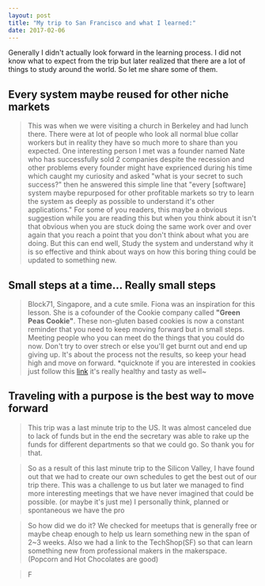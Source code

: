 ```yaml
---
layout: post
title: "My trip to San Francisco and what I learned:"
date: 2017-02-06
---
```


Generally I didn't actually look forward in the learning process. I did not know what to expect from the trip but later realized that there are a lot of things to study around the world. So let me share some of them.

Every system maybe reused for other niche markets 
--------------------------------------------------

> This was when we were visiting a church in Berkeley and had lunch there. There were at lot of people who look all normal blue collar workers but in reality they have so much more to share than you expected. One interesting person I met was a founder named Nate who has successfully sold 2 companies despite the recession and other problems every founder might have exprienced during his time which caught my curiosity and asked "what is your secret to such success?" then he answered this simple line that "every [software] system maybe repurposed for other profitable markets so try to learn the system as deeply as possible to understand it's other applications."
> For some of you readers, this maybe a obvious suggestion while you are reading this but when you think about it isn't that obvious when you are stuck doing the same work over and over again that you reach a point that you don't think about what you are doing. But this can end well, Study the system and understand why it is so effective and think about ways on how this boring thing could be updated to something new.

Small steps at a time... Really small steps
-------------------------------------------

> Block71, Singapore, and a cute smile. Fiona was an inspiration for this lesson. She is a cofounder of the Cookie company called **"Green Peas Cookie"**. These non-gluten based cookies is now a constant reminder that you need to keep moving forward but in small steps. Meeting people who you can meet do the things that you could do now. Don't try to over strech or else you'll get burnt out and end up giving up. It's about the process not the results, so keep your head high and move on forward. 
*quicknote if you are interested in cookies just follow this [link](https://www.greenpeacookie.com/)
it's really healthy and tasty as well~

Traveling with a purpose is the best way to move forward
--------------------------------------------------------

>This trip was a last minute trip to the US. It was almost canceled due to lack of funds but in the end the secretary was able to rake up the funds for different departments so that we could go. So thank you for that.

>So as a result of this last minute trip to the Silicon Valley, I have found out that we had to create our own schedules to get the best out of our trip there. This was a challenge to us but later we managed to find more interesting meetings that we have never imagined that could be possible. (or maybe it's just me) I personally think, planned or spontaneous we have the pro

>So how did we do it? We checked for meetups that is generally free or maybe cheap enough to help us learn something new in the span of 2~3 weeks. Also we had a link to the TechShop(SF) so that can learn something new from professional makers in the makerspace. (Popcorn and Hot Chocolates are good)

>F
